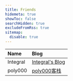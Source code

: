 ```yaml
---
title: Friends
hidemeta: true
showToc: false
searchHidden: true
excludeFromRss: true
sitemap:
  disable: true
---
```


| Name | Blog |
| :--- | :--- |
| Integral | [Integral's Blog](https://blog.i7.homes) |
| poly000 | [poly000客栈](https://mokurin000.github.io) |
